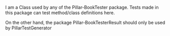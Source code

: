 I am a Class used by any of the Pillar-BookTester package. Tests made in this package can test method/class definitions here.

On the other hand, the package Pillar-BookTesterResult should only be used by PillarTestGenerator 